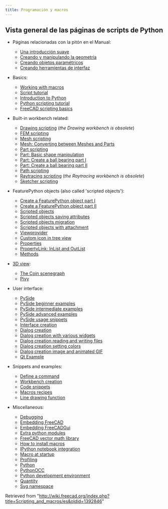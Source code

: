 ```yaml
---
title: Programación y macros
---
```

## Vista general de las páginas de scripts de Python

* Páginas relacionadas con la pitón en el Manual:
  + [Una introducción suave](/Manual:A_gentle_introduction/es "Manual:A gentle introduction/es")
  + [Creando y manipulando la geometría](/Manual:Creating_and_manipulating_geometry/es "Manual:Creating and manipulating geometry/es")
  + [Creando objetos paramétricos](/index.php?title=Manual:Creating_parametric_objects/es&action=edit&redlink=1 "Manual:Creating parametric objects/es (page does not exist)")
  + [Creando herramientas de interfaz](/index.php?title=Manual:Creating_interface_tools/es&action=edit&redlink=1 "Manual:Creating interface tools/es (page does not exist)")

* Basics:
  + [Working with macros](/Macros "Macros")
  + [Script tutorial](/Scripts "Scripts")
  + [Introduction to Python](/Introduction_to_Python "Introduction to Python")
  + [Python scripting tutorial](/Python_scripting_tutorial "Python scripting tutorial")
  + [FreeCAD scripting basics](/FreeCAD_Scripting_Basics "FreeCAD Scripting Basics")

* Built-in workbench related:
  + [Drawing scripting](/Drawing_API_example "Drawing API example") (*the Drawing workbench is obsolete*)
  + [FEM scripting](/FEM_Tutorial_Python "FEM Tutorial Python")
  + [Mesh scripting](/Mesh_Scripting "Mesh Scripting")
  + [Mesh: Converting between Meshes and Parts](/Mesh_to_Part "Mesh to Part")
  + [Part scripting](/Part_scripting "Part scripting")
  + [Part: Basic shape manipulation](/Topological_data_scripting "Topological data scripting")
  + [Part: Create a ball bearing part I](/Scripted_Parts:_Ball_Bearing_-_Part_1 "Scripted Parts: Ball Bearing - Part 1")
  + [Part: Create a ball bearing part II](/Scripted_Parts:_Ball_Bearing_-_Part_2 "Scripted Parts: Ball Bearing - Part 2")
  + [Path scripting](/Path_scripting "Path scripting")
  + [Raytracing scripting](/Raytracing_API_example "Raytracing API example") (*the Raytracing workbench is obsolete*)
  + [Sketcher scripting](/Sketcher_scripting "Sketcher scripting")

* FeaturePython objects (also called 'scripted objects'):
  + [Create a FeaturePython object part I](/Create_a_FeaturePython_object_part_I "Create a FeaturePython object part I")
  + [Create a FeaturePython object part II](/Create_a_FeaturePython_object_part_II "Create a FeaturePython object part II")
  + [Scripted objects](/Scripted_objects "Scripted objects")
  + [Scripted objects saving attributes](/Scripted_objects_saving_attributes "Scripted objects saving attributes")
  + [Scripted objects migration](/Scripted_objects_migration "Scripted objects migration")
  + [Scripted objects with attachment](/Scripted_objects_with_attachment "Scripted objects with attachment")
  + [Viewprovider](/Viewprovider "Viewprovider")
  + [Custom icon in tree view](/Custom_icon_in_tree_view "Custom icon in tree view")
  + [Properties](/Property "Property")
  + [PropertyLink: InList and OutList](/PropertyLink:_InList_and_OutList "PropertyLink: InList and OutList")
  + [Methods](/FeaturePython_methods "FeaturePython methods")

* [3D view](/3D_view "3D view"):
  + [The Coin scenegraph](/Scenegraph "Scenegraph")
  + [Pivy](/Pivy "Pivy")

* User interface:
  + [PySide](/PySide "PySide")
  + [PySide beginner examples](/PySide_Beginner_Examples "PySide Beginner Examples")
  + [PySide intermediate examples](/PySide_Intermediate_Examples "PySide Intermediate Examples")
  + [PySide advanced examples](/PySide_Advanced_Examples "PySide Advanced Examples")
  + [PySide usage snippets](/PySide_usage_snippets "PySide usage snippets")
  + [Interface creation](/Interface_creation "Interface creation")
  + [Dialog creation](/Dialog_creation "Dialog creation")
  + [Dialog creation with various widgets](/Dialog_creation_with_various_widgets "Dialog creation with various widgets")
  + [Dialog creation reading and writing files](/Dialog_creation_reading_and_writing_files "Dialog creation reading and writing files")
  + [Dialog creation setting colors](/Dialog_creation_setting_colors "Dialog creation setting colors")
  + [Dialog creation image and animated GIF](/Dialog_creation_image_and_animated_GIF "Dialog creation image and animated GIF")
  + [Qt Example](/Qt_Example "Qt Example")

* Snippets and examples:
  + [Define a command](/Command "Command")
  + [Workbench creation](/Workbench_creation "Workbench creation")
  + [Code snippets](/Code_snippets "Code snippets")
  + [Macros recipes](/Macros_recipes "Macros recipes")
  + [Line drawing function](/Line_drawing_function "Line drawing function")

* Miscellaneous:
  + [Debugging](/Debugging "Debugging")
  + [Embedding FreeCAD](/Embedding_FreeCAD "Embedding FreeCAD")
  + [Embedding FreeCADGui](/Embedding_FreeCADGui "Embedding FreeCADGui")
  + [Extra python modules](/Extra_python_modules "Extra python modules")
  + [FreeCAD vector math library](/FreeCAD_vector_math_library "FreeCAD vector math library")
  + [How to install macros](/How_to_install_macros "How to install macros")
  + [IPython notebook integration](/IPython_notebook_integration "IPython notebook integration")
  + [Macro at startup](/Macro_at_Startup "Macro at Startup")
  + [Profiling](/Profiling "Profiling")
  + [Python](/Python "Python")
  + [PythonOCC](/PythonOCC "PythonOCC")
  + [Python development environment](/Python_Development_Environment "Python Development Environment")
  + [Quantity](/Quantity "Quantity")
  + [Svg namespace](/Svg_Namespace "Svg Namespace")

Retrieved from "<http://wiki.freecad.org/index.php?title=Scripting_and_macros/es&oldid=1392846>"